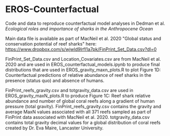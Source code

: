 # EROS-Counterfactual
Code and data to reproduce counterfactual model analyses in Dedman et al. *Ecological roles and importance of sharks in the Anthropocene Ocean*

Main data file is available as part of MacNeil et al. 2020 "Global status and conservation potential of reef sharks" here: https://www.dropbox.com/s/wjwld9lrfl1a7pk/FinPrint_Set_Data.csv?dl=0

FinPrint_Set_Data.csv and Location_Covariates.csv are from MacNeil et al. 2020 and are used in EROS_counterfactual_models.ipynb to produce final distributions that are used in EROS_gravity_maxn_plots.R to plot Figure 1D: Counterfactual predictions of relative abundance of reef sharks in the presence (status quo) and absence of humans.

FinPrint_reefs_gravity.csv and totgravity_data.csv are used in EROS_gravity_maxN_plots.R to produce Figure 1C: Reef shark relative abundance and number of global coral reefs along a gradient of human pressure (total gravity). FinPrint_reefs_gravity.csv contains the gravity and average MaxN values associated with all 371 reefs sampled as part of FinPrint data associated with MacNeil et al. 2020. totgravity_data.csv contains total gravity decimal values for a global distribution of coral reefs created by Dr. Eva Maire, Lancaster University.
